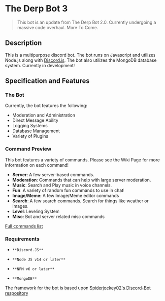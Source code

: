 # The Derp Bot 3

> This bot is an update from The Derp Bot 2.0. Currently undergoing a massive code overhaul. More To Come.

## Description
This is a multipurpose discord bot. The bot runs on Javascript and utilizes Node.js along with [Discord.js](https://discord.js.org). The bot also utilizes the MongoDB database system. Currently in development!

## Specification and Features

### The Bot

Currently, the bot features the following:
*   Moderation and Administration
*   Direct Message Ability
*   Logging Systems
*   Database Management
*   Variety of Plugins

### Command Preview

This bot features a variety of commands. Please see the Wiki Page for more information on each command!

*    **Server**: A few server-based commands. 
*    **Moderation**: Commands that can help with large server moderation. 
*    **Music**: Search and Play music in voice channels. 
*    **Fun**: A variety of random fun commands to use in chat!
*    **Image/Meme**: A few Image/Meme editor commands
*    **Search**: A few search commands. Search for things like weather or images.
*    **Level**: Leveling System
*    **Misc**: Bot and server related misc commands

[Full commands list](https://github.com/Shirodork/The-Derp-Bot-3/blob/main/Documentation/Commands.md)

### Requirements
*     **Discord.JS**
*     **Node JS v14 or later**
*     **NPM v6 or later**
*     **MongoDB**

The framework for the bot is based upon [Spiderjockey02's Discord-Bot respository](https://github.com/Spiderjockey02/Discord-Bot)

